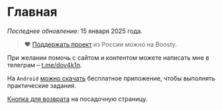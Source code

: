 # Главная

*Последнее обновление:* 15 января 2025 года.

> ♥️ [Поддержать проект](https://boosty.to/tatarcham) из России можно на Boosty.

При желании помочь с сайтом и контентом можете написать мне в телеграм – [t.me/dov4k1n](https://t.me/dov4k1n).

На `Android` [можно скачать](https://t.me/tatar_app) бесплатное приложение, чтобы выполнять практические задания.

[Кнопка для возврата](../../pages/landing.html) на посадочную страницу.